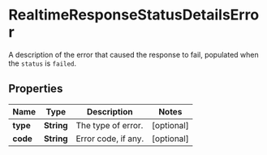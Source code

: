 

# RealtimeResponseStatusDetailsError

A description of the error that caused the response to fail, populated when the `status` is `failed`. 

## Properties

| Name | Type | Description | Notes |
|------------ | ------------- | ------------- | -------------|
|**type** | **String** | The type of error. |  [optional] |
|**code** | **String** | Error code, if any. |  [optional] |



